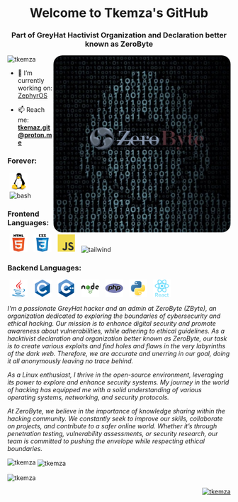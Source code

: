 <h1 align="center">Welcome to Tkemza's GitHub</h1>
<h3 align="center">Part of GreyHat Hactivist Organization and Declaration better known as ZeroByte</h3>

<img align="right" alt="Coding" src="ZeroByte.png" style="border-radius: 20px;" height="400" width="400"/>

<p align="left"> <img src="https://komarev.com/ghpvc/?username=tkemza&label=Profile%20views&color=0e75b6&style=flat" alt="tkemza" /> </p>

- 🔭 I’m currently working on: [ZephyrOS](https://github.com/TodorW/ZephyrOS)

- 📫 Reach me: **tkemaz.git@proton.me**

<h3 align="left">Forever: </h3>
    <p align="left">
    <img src="https://raw.githubusercontent.com/devicons/devicon/master/icons/linux/linux-original.svg" alt="linux" width="40" height="40" hspace="5" />  
        <img src="https://www.vectorlogo.zone/logos/gnu_bash/gnu_bash-icon.svg" alt="bash" width="40" height="40" hspace="5" />
    </p>

<h3 align="left">Frontend Languages: </h3>
    <p align="left">
        <img src="https://raw.githubusercontent.com/devicons/devicon/master/icons/html5/html5-original-wordmark.svg" alt="html5" width="40"     height="40" hspace="5" />
        <img src="https://raw.githubusercontent.com/devicons/devicon/master/icons/css3/css3-original-wordmark.svg" alt="css3" width="40" height="40" hspace="5" />
        <img src="https://raw.githubusercontent.com/devicons/devicon/master/icons/javascript/javascript-original.svg" alt="javascript" width="40"   height="40" hspace="5" />
        <img src="https://www.vectorlogo.zone/logos/tailwindcss/tailwindcss-icon.svg" alt="tailwind" width="40" height="40" hspace="5" />
    </p>
    

<h3 align="left">Backend Languages: </h3>
    <p align="left">
        <img src="https://raw.githubusercontent.com/devicons/devicon/master/icons/java/java-original.svg" alt="java" width="40" height="40" hspace="5" />
        <img src="https://raw.githubusercontent.com/devicons/devicon/master/icons/c/c-original.svg" alt="c" width="40" height="40" hspace="5" />  
        <img src="https://raw.githubusercontent.com/devicons/devicon/master/icons/cplusplus/cplusplus-original.svg" alt="cplusplus" width="40" height="40" hspace="5" /> 
        <img src="https://raw.githubusercontent.com/devicons/devicon/master/icons/nodejs/nodejs-original-wordmark.svg" alt="nodejs" width="40" height="40" hspace="5" />
        <img src="https://raw.githubusercontent.com/devicons/devicon/master/icons/php/php-original.svg" alt="php" width="40" height="40" hspace="5" />  
        <img src="https://raw.githubusercontent.com/devicons/devicon/master/icons/python/python-original.svg" alt="python" width="40" height="40" hspace="5" />
        <img src="https://raw.githubusercontent.com/devicons/devicon/master/icons/react/react-original-wordmark.svg" alt="react" width="40" height="40" hspace="5" /> 
    </p>

<p>
    <i>I'm a passionate GreyHat hacker and an admin at ZeroByte (ZByte), an organization dedicated to exploring the boundaries of cybersecurity and ethical hacking. Our mission is to enhance digital security and promote awareness about vulnerabilities, while adhering to ethical guidelines. As a hacktivist declaration and organization better known as ZeroByte, our task is to create various exploits and find holes and flaws in the very labyrinths of the dark web. Therefore, we are accurate and unerring in our goal, doing it all anonymously leaving no trace behind.


 As a Linux enthusiast, I thrive in the open-source environment, leveraging its power to explore and enhance security systems. My journey in the world of hacking has equipped me with a solid understanding of various operating systems, networking, and security protocols.

 At ZeroByte, we believe in the importance of knowledge sharing within the hacking community. We constantly seek to improve our skills, collaborate on projects, and contribute to a safer online world. Whether it’s through penetration testing, vulnerability assessments, or security research, our team is committed to pushing the envelope while respecting ethical boundaries.
</i>
<p>

<p><img align="left" src="https://github-readme-stats.vercel.app/api/top-langs?username=tkemza&show_icons=true&locale=en&layout=compact" alt="tkemza" /></p>

<p>&nbsp;<img align="center" src="https://github-readme-stats.vercel.app/api?username=tkemza&show_icons=true&locale=en" alt="tkemza" /></p>

<p><img align="center" src="https://github-readme-streak-stats.herokuapp.com/?user=tkemza&" alt="tkemza" /></p>

<p align="right"> 
    <a href="https://github.com/ryo-ma/github-profile-trophy">
        <img src="https://github-profile-trophy.vercel.app/?username=tkemza" alt="tkemza" />
    </a> 
</p>
